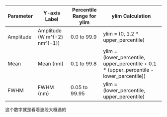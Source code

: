 | Parameter | Y-axis Label                 | Percentile Range for ylim | ylim Calculation                                             |
| --------- | ---------------------------- | ------------------------- | ------------------------------------------------------------ |
| Amplitude | Amplitude (W m^{-2} nm^{-1}) | 0.0 to 99.9               | ylim = (0, 1.2 * upper_percentile)                           |
| Mean      | Mean (nm)                    | 0.1 to 99.8               | ylim = (lower_percentile, upper_percentile + 0.1 * (upper_percentile - lower_percentile)) |
| FWHM      | FWHM (nm)                    | 0.05 to 99.95             | ylim = (lower_percentile, upper_percentile)                  |

这个数字就是看着波段大概选的